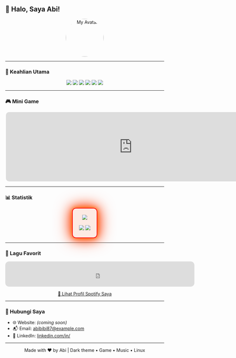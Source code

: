 ## 👋 Halo, Saya Abi!

<div align="center">
  <img src="https://avatars.githubusercontent.com/u/90772789?v=4" width="120" style="border-radius: 50%;" alt="My Avatar" />
</div>

---

### 🧠 Keahlian Utama

<div align="center">
  <img src="https://img.shields.io/badge/Flutter-02569B?style=for-the-badge&logo=flutter&logoColor=white" />
  <img src="https://img.shields.io/badge/Dart-0175C2?style=for-the-badge&logo=dart&logoColor=white" />
  <img src="https://img.shields.io/badge/Laravel-FC494E?style=for-the-badge&logo=laravel&logoColor=white" />
  <img src="https://img.shields.io/badge/NestJS-E0234E?style=for-the-badge&logo=nestjs&logoColor=white" />
  <img src="https://img.shields.io/badge/Next.js-000000?style=for-the-badge&logo=nextdotjs&logoColor=white" />
  <img src="https://img.shields.io/badge/Linux-FCC624?style=for-the-badge&logo=linux&logoColor=black" />
</div>

---

### 🎮 Mini Game

<div align="center">
  <iframe src="https://wayou.github.io/t-rex-runner/" width="800" height="220" frameborder="0" scrolling="no" style="border: 2px solid #ffffff22; border-radius: 12px;"></iframe>
</div>

---

### 📊 Statistik

<div align="center">
  <div style="display:inline-block;padding:20px;border:2px solid #ff0000;border-radius:12px;background:rgba(255,70,0,0.1);box-shadow:0 0 20px rgba(255,70,0,0.6),0 0 40px rgba(255,100,0,0.4),0 0 60px rgba(255,150,0,0.2);animation:flicker 1s infinite;">
    <img src="https://streak-stats.demolab.com?user=abibibi87&theme=highcontrast&hide_border=true&fire=DD2727&ring=F59E0B&currStreakNum=FF5F1F&sideNums=FFD700&background=0D1117" /><br><br>
    <img src="https://github-readme-stats.vercel.app/api?username=abibibi87&show_icons=true&theme=tokyonight&hide_border=true&icon_color=ff5555&title_color=58a6ff" />
    <img src="https://github-readme-stats.vercel.app/api/top-langs/?username=abibibi87&layout=compact&theme=tokyonight&hide_border=true&langs_count=8" />
  </div>
</div>

<style>
@keyframes flicker {
  0% { box-shadow: 0 0 20px #ff4500, 0 0 40px #ff6347, 0 0 60px #ffa500; }
  50% { box-shadow: 0 0 10px #ff8c00, 0 0 30px #ff4500, 0 0 50px #ff0000; }
  100% { box-shadow: 0 0 20px #ff4500, 0 0 40px #ff6347, 0 0 60px #ffa500; }
}
</style>

---

### 🎷 Lagu Favorit

<div align="center">
  <iframe src="https://open.spotify.com/embed/track/27xvsEVJolDpEDy5PtD0hq?utm_source=generator" width="600" height="80" frameborder="0" allow="autoplay; clipboard-write; encrypted-media; fullscreen; picture-in-picture" loading="lazy" style="border-radius:12px;"></iframe>
  <p><a href="https://open.spotify.com/user/31s7o5oqum62h4kamyxazwnl3zci" target="_blank">🎵 Lihat Profil Spotify Saya</a></p>
</div>

---

### 📢 Hubungi Saya

* 🌐 Website: <i>(coming soon)</i>
* 📬 Email: [abibibi87@example.com](mailto:abibibi87@example.com)
* 💼 LinkedIn: [linkedin.com/in/](https://linkedin.com/in/)

---

<footer align="center">
  Made with ❤️ by Abi | Dark theme • Game • Music • Linux
</footer>
